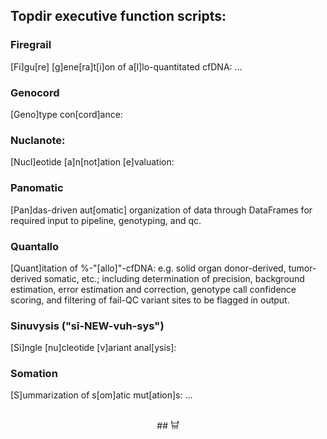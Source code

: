 ## Topdir executive function scripts:

### Firegrail 
[Fi]gu[re] [g]ene[ra]t[i]on of a[l]lo-quantitated cfDNA: ...

### Genocord
[Geno]type con[cord]ance:

### Nuclanote:
[Nucl]eotide [a]n[not]ation [e]valuation: 

### Panomatic 
[Pan]das-driven aut[omatic] organization of data through DataFrames for required input to pipeline, genotyping, and qc. 

### Quantallo
[Quant]itation of %-"[allo]"-cfDNA: e.g. solid organ donor-derived, tumor-derived somatic, etc.; including determination 
of precision, background estimation, error estimation and correction, genotype call confidence scoring, and filtering of 
fail-QC variant sites to be flagged in output. 

### Sinuvysis ("sī-NEW-vuh-sys")
[Si]ngle [nu]cleotide [v]ariant anal[ysis]: 

### Somation
[S]ummarization of s[om]atic mut[ation]s: ...

<br>

<center>
## 𐃠
</center>
